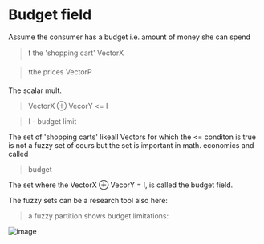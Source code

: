# Budget field

Assume the consumer has a budget i.e. amount of money she can spend

> ❗ the 'shopping cart' VectorX

> ❗the prices VectorP

The scalar mult. 

> VectorX ⊕ VecorY <= I

> I - budget limit

The set of 'shopping carts' likeall Vectors for which the <= conditon is true
is not a fuzzy set of cours but the set is important in math. economics and called

> budget

The set where the VectorX ⊕ VecorY = I, is called the budget field.

The fuzzy sets can be a research tool also here:

> a fuzzy partition shows budget limitations:

![image](https://github.com/jacekturek/fuzyecon/assets/62720909/c45da371-3361-4be9-8f79-ef3141fbd09a)
